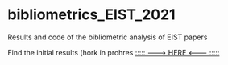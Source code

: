 # bibliometrics_EIST_2021

Results and code of the bibliometric analysis of EIST papers 

Find the initial results (hork in prohres [::::: ---> HERE <--- :::::](https://daniel-hain.github.io/bibliometrics_EIST_2021/R/91_descriptives.nb.html)
